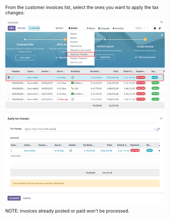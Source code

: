 From the customer invoices list, select the ones you want to apply the
tax changes:

![image2](../static/description/apply_tax_changes_menu.png)

![image3](../static/description/apply_tax_changes_form.png)

NOTE: invoices already posted or paid won't be processed.
